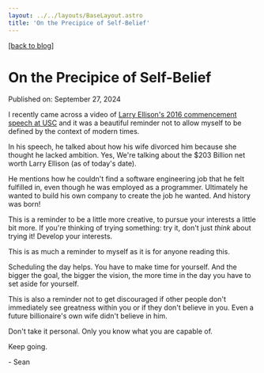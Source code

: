 ```yaml
---
layout: ../../layouts/BaseLayout.astro
title: 'On the Precipice of Self-Belief'
---
```

[[back to blog]](/)
# On the Precipice of Self-Belief

Published on: September 27, 2024

I recently came across a video of
<a href="https://youtu.be/5DJaWWwITRM?si=iI5CLfWDpQ0OzA_j" target="_blank">Larry Ellison's 2016 commencement speech at USC</a> and it was a beautiful reminder not to allow myself to be defined by the context of modern times.

In his speech, he talked about how his wife divorced him because she thought he lacked ambition. Yes, We're talking about the $203 Billion net worth Larry Ellison (as of today's date). 

He mentions how he couldn't find a software engineering job that he felt fulfilled in, even though he was employed as a programmer. Ultimately he wanted to build his own company to create the job he wanted. And history was born!

This is a reminder to be a little more creative, to pursue your interests a little bit more. If you're thinking of trying something: try it, don't just *think* about trying it! Develop your interests. 

This is as much a reminder to myself as it is for anyone reading this.

Scheduling the day helps. You have to make time for yourself. And the bigger the goal, the bigger the vision, the more time in the day you have to set aside for yourself.

This is also a reminder not to get discouraged if other people don't immediately see greatness within you or if they don't believe in you. Even a future billionaire's own wife didn't believe in him. 

Don't take it personal. Only you know what you are capable of.

Keep going.

\- Sean